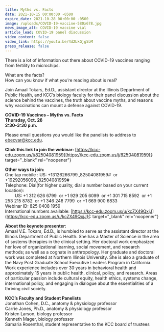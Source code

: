 ```yaml
---
title: Myths vs. Facts
date: 2021-10-15 00:00:00 -0500
expire_date: 2021-10-28 00:00:00 -0500
image: /uploads/COVID-19-vaccine-580x678.jpg
news_image_alt: COVID-19 vaccine vial
article_lead: COVID-19 panel discussion
video_content: false
video_link: https://youtu.be/4d2LkGjg5bM
press_release: false
---
```

There is a lot of information out there about COVID-19 vaccines ranging from fertility to microchips.

What are the facts?<br>How can you know if what you’re reading about is real?

Join Amaal Tokars, Ed.D., assistant director at the Illinois Department of Public Health, and KCC’s biology faculty for their panel discussion about the science behind the vaccines, the truth about vaccine myths, and reasons why vaccinations can mount a defense against COVID-19.&nbsp;

**COVID-19 Vaccines – Myths vs. Facts<br>Thursday, Oct. 28<br>2:30-3:30 p.m.**

Please email questions you would like the panelists to address to [ebecvar@kcc.edu](mailto:ebecvar@kcc.edu).

**Click this link to join the webinar:**&nbsp;[https://kcc-edu.zoom.us/j/82504081959](https://kcc-edu.zoom.us/j/82504081959){: target="_blank" rel="noopener"}

**Other ways to join:**<br>One tap mobile : US: +13126266799,,82504081959\# &nbsp;or +19292056099,,82504081959\#&nbsp;<br>Telephone: Dial(for higher quality, dial a number based on your current location):<br>&nbsp; &nbsp; &nbsp; &nbsp; US: +1 312 626 6799 &nbsp;or +1 929 205 6099 &nbsp;or +1 301 715 8592 &nbsp;or +1 253 215 8782 &nbsp;or +1 346 248 7799 &nbsp;or +1 669 900 6833&nbsp;<br>Webinar ID: 825 0408 1959<br>International numbers available: [https://kcc-edu.zoom.us/u/kcZX49QxjJ](https://kcc-edu.zoom.us/u/kcZX49QxjJ){: target="_blank" rel="noopener"}

**About the keynote presenter:**<br>Amaal V.E. Tokars, Ed.D., is humbled to serve as the assistant director at the Illinois Department of Public Health. She has a Master of Science in the area of systems therapies in the clinical setting. Her doctoral work emphasized her love of organizational learning, social movement, and research methods; as well as a cognate in anthropology. Her graduate and doctoral work was completed at Northern Illinois University. She is also a graduate of the Navy Post Graduate School Executive Leaders Program in California. Work experience includes over 30 years in behavioral health and approximately 15 years in public health, clinical, policy, and research. Areas of particular passion include cultural equity, health ethics, systems change, international policy, and engaging in dialogue about the essentialities of a thriving civil society.

**KCC’s Faculty and Student Panelists**<br>Jonathan Cohen, D.C., anatomy & physiology professor<br>Carrie Jones, Ph.D., anatomy & physiology professor<br>Kristen Larson, biology professor<br>Kenneth Mager, biology professor<br>Samaria Rosenthal, student representative to the KCC board of trustees
